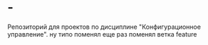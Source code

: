 # -
Репозиторий для проектов по дисциплине "Конфигурационное управление".
ну типо поменял
еще раз поменял
ветка feature